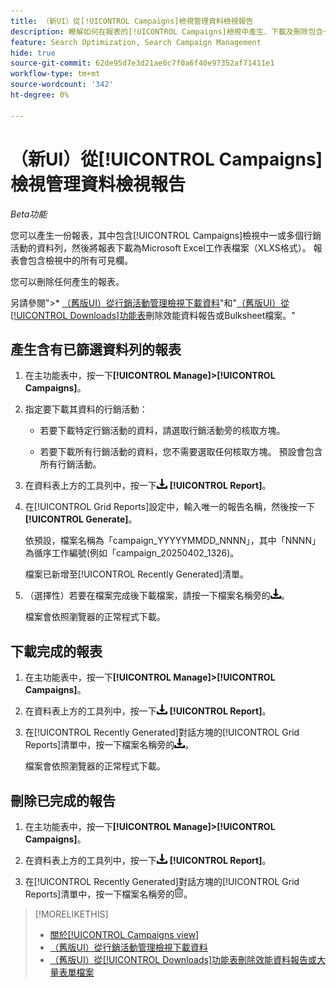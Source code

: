```yaml
---
title: （新UI）從[!UICONTROL Campaigns]檢視管理資料檢視報告
description: 瞭解如何在報表的[!UICONTROL Campaigns]檢視中產生、下載及刪除包含一或多個行銷活動資料列的報表。
feature: Search Optimization, Search Campaign Management
hide: true
source-git-commit: 62de95d7e3d21ae6c7f0a6f40e97352af71411e1
workflow-type: tm+mt
source-wordcount: '342'
ht-degree: 0%

---
```


# （新UI）從[!UICONTROL Campaigns]檢視管理資料檢視報告

<!-- Wording??????  Filtered data reports? -->

*Beta功能*

您可以產生一份報表，其中包含[!UICONTROL Campaigns]檢視中一或多個行銷活動的資料列，然後將報表下載為Microsoft Excel工作表檔案（XLXS格式）。 報表會包含檢視中的所有可見欄。

您可以刪除任何產生的報表。

另請參閱&quot;>* [（舊版UI）從行銷活動管理檢視下載資料](/help/search-social-commerce/common-tasks/navigation-editing-selection/download.md)&quot;和&quot;[（舊版UI）從[!UICONTROL Downloads]功能表](/help/search-social-commerce/common-tasks/navigation-editing-selection/download-delete-data.md)刪除效能資料報告或Bulksheet檔案。&quot;

## 產生含有已篩選資料列的報表

1. 在主功能表中，按一下&#x200B;**[!UICONTROL Manage]>[!UICONTROL Campaigns]**。

1. 指定要下載其資料的行銷活動：

   * 若要下載特定行銷活動的資料，請選取行銷活動旁的核取方塊。

   * 若要下載所有行銷活動的資料，您不需要選取任何核取方塊。 預設會包含所有行銷活動。

1. 在資料表上方的工具列中，按一下![下載](/help/search-social-commerce/assets/download.png "下載") **[!UICONTROL Report]**。

1. 在[!UICONTROL Grid Reports]設定中，輸入唯一的報告名稱，然後按一下&#x200B;**[!UICONTROL Generate]**。

   依預設，檔案名稱為「campaign_YYYYYMMDD_NNNN」，其中「NNNN」為循序工作編號(例如「campaign_20250402_1326)。

   檔案已新增至[!UICONTROL Recently Generated]清單。

1. （選擇性）若要在檔案完成後下載檔案，請按一下檔案名稱旁的![下載](/help/search-social-commerce/assets/download.png "下載")。

   檔案會依照瀏覽器的正常程式下載。

## 下載完成的報表

1. 在主功能表中，按一下&#x200B;**[!UICONTROL Manage]>[!UICONTROL Campaigns]**。

1. 在資料表上方的工具列中，按一下![下載](/help/search-social-commerce/assets/download.png "下載") **[!UICONTROL Report]**。

1. 在[!UICONTROL Recently Generated]對話方塊的[!UICONTROL Grid Reports]清單中，按一下檔案名稱旁的![下載](/help/search-social-commerce/assets/download.png "下載")。

   檔案會依照瀏覽器的正常程式下載。

## 刪除已完成的報告

1. 在主功能表中，按一下&#x200B;**[!UICONTROL Manage]>[!UICONTROL Campaigns]**。

1. 在資料表上方的工具列中，按一下![下載](/help/search-social-commerce/assets/download.png "下載") **[!UICONTROL Report]**。

1. 在[!UICONTROL Recently Generated]對話方塊的[!UICONTROL Grid Reports]清單中，按一下檔案名稱旁的![刪除](/help/search-social-commerce/assets/delete-new.png "刪除")。

>[!MORELIKETHIS]
>
>* [關於[!UICONTROL Campaigns view]](campaign-view-about.md)
>* [ （舊版UI）從行銷活動管理檢視下載資料](/help/search-social-commerce/common-tasks/navigation-editing-selection/download.md)
>* [（舊版UI）從[!UICONTROL Downloads]功能表刪除效能資料報告或大量表單檔案](/help/search-social-commerce/common-tasks/navigation-editing-selection/download-delete-data.md)
